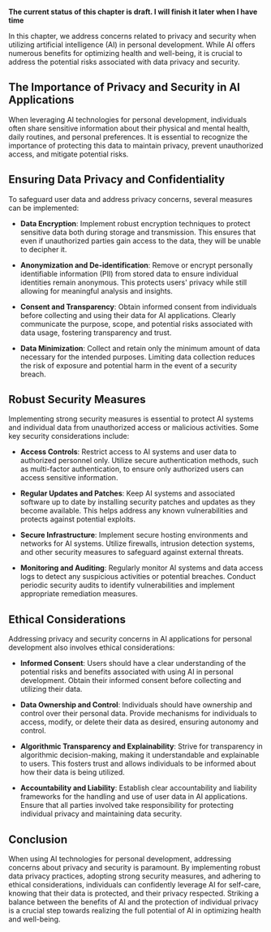 **The current status of this chapter is draft. I will finish it later when I have time**

In this chapter, we address concerns related to privacy and security when utilizing artificial intelligence (AI) in personal development. While AI offers numerous benefits for optimizing health and well-being, it is crucial to address the potential risks associated with data privacy and security.

The Importance of Privacy and Security in AI Applications
---------------------------------------------------------

When leveraging AI technologies for personal development, individuals often share sensitive information about their physical and mental health, daily routines, and personal preferences. It is essential to recognize the importance of protecting this data to maintain privacy, prevent unauthorized access, and mitigate potential risks.

Ensuring Data Privacy and Confidentiality
-----------------------------------------

To safeguard user data and address privacy concerns, several measures can be implemented:

* **Data Encryption**: Implement robust encryption techniques to protect sensitive data both during storage and transmission. This ensures that even if unauthorized parties gain access to the data, they will be unable to decipher it.

* **Anonymization and De-identification**: Remove or encrypt personally identifiable information (PII) from stored data to ensure individual identities remain anonymous. This protects users' privacy while still allowing for meaningful analysis and insights.

* **Consent and Transparency**: Obtain informed consent from individuals before collecting and using their data for AI applications. Clearly communicate the purpose, scope, and potential risks associated with data usage, fostering transparency and trust.

* **Data Minimization**: Collect and retain only the minimum amount of data necessary for the intended purposes. Limiting data collection reduces the risk of exposure and potential harm in the event of a security breach.

Robust Security Measures
------------------------

Implementing strong security measures is essential to protect AI systems and individual data from unauthorized access or malicious activities. Some key security considerations include:

* **Access Controls**: Restrict access to AI systems and user data to authorized personnel only. Utilize secure authentication methods, such as multi-factor authentication, to ensure only authorized users can access sensitive information.

* **Regular Updates and Patches**: Keep AI systems and associated software up to date by installing security patches and updates as they become available. This helps address any known vulnerabilities and protects against potential exploits.

* **Secure Infrastructure**: Implement secure hosting environments and networks for AI systems. Utilize firewalls, intrusion detection systems, and other security measures to safeguard against external threats.

* **Monitoring and Auditing**: Regularly monitor AI systems and data access logs to detect any suspicious activities or potential breaches. Conduct periodic security audits to identify vulnerabilities and implement appropriate remediation measures.

Ethical Considerations
----------------------

Addressing privacy and security concerns in AI applications for personal development also involves ethical considerations:

* **Informed Consent**: Users should have a clear understanding of the potential risks and benefits associated with using AI in personal development. Obtain their informed consent before collecting and utilizing their data.

* **Data Ownership and Control**: Individuals should have ownership and control over their personal data. Provide mechanisms for individuals to access, modify, or delete their data as desired, ensuring autonomy and control.

* **Algorithmic Transparency and Explainability**: Strive for transparency in algorithmic decision-making, making it understandable and explainable to users. This fosters trust and allows individuals to be informed about how their data is being utilized.

* **Accountability and Liability**: Establish clear accountability and liability frameworks for the handling and use of user data in AI applications. Ensure that all parties involved take responsibility for protecting individual privacy and maintaining data security.

Conclusion
----------

When using AI technologies for personal development, addressing concerns about privacy and security is paramount. By implementing robust data privacy practices, adopting strong security measures, and adhering to ethical considerations, individuals can confidently leverage AI for self-care, knowing that their data is protected, and their privacy respected. Striking a balance between the benefits of AI and the protection of individual privacy is a crucial step towards realizing the full potential of AI in optimizing health and well-being.
